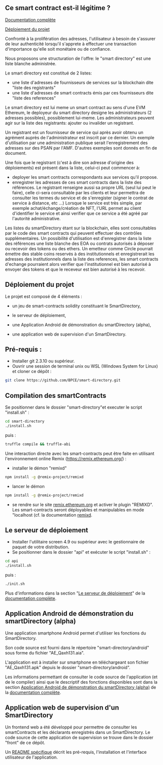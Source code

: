 
## Ce smart contract est-il légitime ?
[Documentation complète](SmartDirectory_Specifications.md)

[Déploiement du projet](<##Déploiement du projet>)

Confronté à la prolifération des adresses, l'utilisateur à besoin de s'assurer de leur authenticité lorsqu'il s'apprete à effectuer une transaction d'importance qu'elle soit monétaire ou de confiance.

Nous proposons une structuration de l'offre: le "smart directory" est une liste blanche administrée.

Le smart directory est constitué de 2 listes:
- une liste d'adresses de fournisseurs de services sur la blockchain dite "liste des registrants"
- une liste d'adresses de smart contracts émis par ces fournisseurs dite "liste des references"

Le smart directory est lui meme un smart contract au sens d'une EVM Ethereum, le deployeur du smart directory designe les administrateurs (2 adresses possibles), possiblement lui-meme. Les administrateurs peuvent agir sur la liste des registrants: ajouter ou invalider un registrant.

Un registrant est un fournisseur de service qui après avoir obtenu un agrément auprès de l'administrateur est inscrit par ce dernier. Un exemple d'utilisation par une administration publique serait l'enregistrement des adresses sur des PSAN par l'AMF. D'autres exemples sont donnés en fin de document.

Une fois que le registrant (c'est à dire son adresse d'origine des déploiements) est présent dans la liste, celui-ci peut commencer à:
- deployer les smart contracts correspondants aux services qu'il propose.
- enregistrer les adresses de ces smart contracts dans la liste des références.
Le registrant renseigne aussi sa propre URL (seul lui peut le faire), celle ci-sera consultable par les clients et leur permettra de consulter les termes du service et de s'enregister (signer le contrat de service à distance, etc ...)
Lorsque le service est très simple, par exemple achat/échange/création de NFT, l'URL permet au client d'identifier le service et ainsi verifier que ce service a été agréé par l'autorité administrative.


Les listes du smartDirectory étant sur la blockchain, elles sont consultables par le code des smart contracts qui peuvent effectuer des contrôles supplémentaires. Un possibilité d'utilisation est d'enregistrer dans la liste des références une liste blanche des EOA ou contrats autorisés à déposer ou recevoir des tokens ou des ethers. Un emetteur comme Circle pourrait émettre des stable coins reservés à des institutionnels et enregistrerait les adresses des institutionnels dans la liste des references, les smart contracts d'echange pourraient alors verifier que l'institutionnel est bien autorisé à envoyer des tokens et que le receveur est bien autorisé à les recevoir.


## Déploiement du projet

Le projet est composé de 4 éléments :

* un jeu de smart-contracts solidity constituant le SmartDirectory,

* le serveur de déploiement,

* une Application Android de démonstration du smartDirectory (alpha),

* une application web de supervision d'un SmartDirectory.


## Pré-requis : 

* Installer git 2.3.10 ou supérieur.
* Ouvrir une session de terminal unix ou WSL (Windows System for Linux) et cloner ce dépôt :

```bash
git clone https://github.com/BPCE/smart-directory.git
```

## Compilation des smartContracts
Se positionner dans le dossier "smart-directory"et executer le script "install.sh" :

```bash
cd smart-directory
./install.sh
```
puis :

```Bash
truffle compile && truffle-abi
```
Une interaction directe avec les smart-contracts peut être faite en utilisant l'environnement online Remix 
(https://remix.ethereum.org/) :
* installer le démon "remixd"

```Bash
npm install -g @remix-project/remixd
```
* lancer le démon

```Bash
npm install -g @remix-project/remixd
```
* se rendre sur le site [remix.ethereum.org](https://remix.ethereum.org/) et activer le plugin "REMIXD". Les 
smart-contracts seront déployables et manipulables en mode "localhost (cf. la documentation [remixd](https://remix-ide.readthedocs.io/en/latest/remixd.html).

## Le serveur de déploiement
* Installer l'utilitaire screen 4.9 ou supérieur avec le gestionnaire de paquet de votre distribution.
* Se positionner dans le dossier "api" et exécuter le script "install.sh" :

```Bash
cd api
./install.sh
```
puis :

```Bash
./init.sh
```
Plus d'informations dans la section "[Le serveur de déploiement]()" de la 
[documentation complète](SmartDirectory_Specifications.md).

## Application Android de démonstration du smartDirectory (alpha)

Une application smartphone Android permet d'utiliser les fonctions du SmartDirectory.

Son code source est fourni dans le répertoire "smart-directory/android" sous forme du fichier "AE_Qaxh131.aia".

L'application est à installer sur smartphone en téléchargeant son fichier "AE_Qaxh131.apk" depuis le dossier 
"smart-directory/android".

Les informations permettant de consulter le code source de l'application (et de le compiler) ainsi que le descriptif des
fonctions disponibles sont dans la section [Application Android de démonstration du smartDirectory (alpha)]() de la 
[documentation complète](SmartDirectory_Specifications.md).

## Application web de supervision d'un SmartDirectory

Un frontend web a été développé pour permettre de consulter les smartContracts et les déclarants enregistrés dans un 
SmartDirectory.
Le code source de cette application de supervision se trouve dans le dossier "front" de ce dépôt.

Un [README spécifique](/front/README.md) décrit les pré-requis, l'installation et l'interface utilisateur de 
l'application.